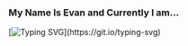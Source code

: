 ### My Name Is Evan and Currently I am...

[![Typing SVG](https://readme-typing-svg.demolab.com/?lines=Recovering+From+Some+Big+Hikes;Dipping+A+Toe+Into+Threads;Working+With+Next.js;Covered+In+Mosquito+Bites;Learning+Spanish;Living+In+Vancouver,+BC;Working+With+Lighthouse+Labs;Reading+Dopmaine+Nation;Open+To+Connect+-+Say+Hi!)](https://git.io/typing-svg)


<!--
**evanquirk/evanquirk** is a ✨ _special_ ✨ repository because its `README.md` (this file) appears on your GitHub profile.

Here are some ideas to get you started:

- 🔭 I’m currently working on ...
- 🌱 I’m currently learning ...
- 👯 I’m looking to collaborate on ...
- 🤔 I’m looking for help with ...
- 💬 Ask me about ...
- 📫 How to reach me: ...
- 😄 Pronouns: ...
- ⚡ Fun fact: ...
-->
